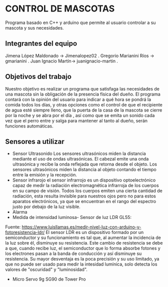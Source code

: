 # CONTROL DE MASCOTAS
Programa basado en C++ y arduino que permite al usuario controlar a su mascota y sus necesidades.

## Integrantes del equipo

Jimena López Maldonado -> Jimenalopez02 .
Gregorio Marianini Ríos -> gmarianini .
Juan Ignacio Martín-> juanignacio-martin .

## Objetivos del trabajo

Nuestro objetivo es realizar un programa que satisfaga las necesidades de una
mascota sin la obligación de la presencia física del dueño.
El programa contará con la opinión del usuario para indicar a qué hora se pondrá
la comida todos los días, y otras opciones como el control de que el recipiente de
agua esté siempre lleno, que la puerta de la casa de la mascota se cierre por la
noche y se abra por el día , así como que se emita un sonido cada vez que el perro
entre y salga para mantener al tanto al dueño, serán funciones automáticas.
## Sensores a utilizar
- Sensor Ultrasonido
Los sensores ultrasónicos miden la distancia mediante el uso de ondas ultrasónicas. El cabezal emite una onda ultrasónica y recibe la onda reflejada que retorna desde el objeto. Los sensores ultrasónicos miden la distancia al objeto contando el tiempo entre la emisión y la recepción.
- Sensor infrarojo 
el sensor infrarrojo es un dispositivo optoelectrónico capaz de medir la radiación electromagnética infrarroja de los cuerpos en su campo de visión. Todos los cuerpos emiten una cierta cantidad de radiación, esta resulta invisible para nuestros ojos pero no para estos aparatos electrónicos, ya que se encuentran en el rango del espectro justo por debajo de la luz visible.
- Alarma
- Medida de intensidad luminosa- Sensor de luz LDR GL55:

Fuente: https://www.luisllamas.es/medir-nivel-luz-con-arduino-y-fotoresistencia-ldr/ El sensor LDR es un dispositivo formado por un semiconductor y su funcionamiento es tal que, al aumentar la incidencia de la luz sobre él, disminuye su resistencia. Este cambio de resistencia se debe a que, cuando recibe luz, el semiconductor que lo forma absorbe fotones y los electrones pasan a la banda de conducción y así disminuye su resistencia. Su mayor desventaja es la poca precisión y su uso limitado, ya que no puede ser usado para medir la intesidad lumínica, solo detecta los valores de "oscuridad" y "luminosidad".
- Micro Servo 9g SG90 de Tower Pro

